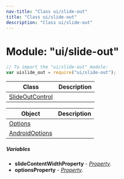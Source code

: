 ```yaml
---
nav-title: "Class ui/slide-out"
title: "Class ui/slide-out"
description: "Class ui/slide-out"
---
```

# Module: "ui/slide-out"

``` JavaScript
// To import the "ui/slide-out" module:
var uislide_out = require("ui/slide-out");
```

Class | Description
------|------------
[SlideOutControl](../../ui/slide-out/SlideOutControl.md) | 

Object | Description
------|------------
[Options](../../ui/slide-out/Options.md) | 
[AndroidOptions](../../ui/slide-out/AndroidOptions.md) | 

##### Variables
 - **slideContentWidthProperty** - [_Property_](../../ui/core/dependency-observable/Property.md).
 - **optionsProperty** - [_Property_](../../ui/core/dependency-observable/Property.md).